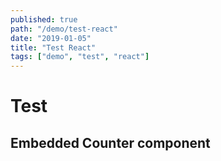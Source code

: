 ```yaml
---
published: true
path: "/demo/test-react"
date: "2019-01-05"
title: "Test React"
tags: ["demo", "test", "react"]
---
```


# Test

## Embedded Counter component

<interactive-counter></interactive-counter>
